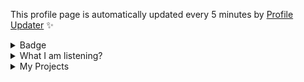 This profile page is automatically updated every 5 minutes by [Profile Updater](https://github.com/tinvv/profile-updater) ✨

<details>
<summary>Badge</summary>
<img src="https://github-profile-trophy.vercel.app/?username=tinvv&theme=discord&column=8)" />
 
![stats](https://github-readme-stats.vercel.app/api?username=tinvv&show_icons=true&line_height=24)
 
</details>
<details>
<summary>What I am listening?</summary>
  
[![img](https://spotify-github-profile.vercel.app/api/view?uid=0ysdo113nkd8khvn2kn7al2s5&cover_image=true&theme=default)](https://spotify-github-profile.vercel.app/api/view.svg?uid=0ysdo113nkd8khvn2kn7al2s5&redirect=true)
  
</details>

<details>
<summary>
My Projects
</summary>
  
<!-- [PROFILE UPDATER]: START -->
## My Projects
- [555](https://github.com/tinvv/555) ( [1 stars](https://github.com/tinvv/555/stargazers) )
- [AnyDictionary](https://github.com/tinvv/AnyDictionary) ( [1 stars](https://github.com/tinvv/AnyDictionary/stargazers) )
- [Chanom](https://github.com/tinvv/Chanom)
- [Discord.js-v13-bot-starter](https://github.com/tinvv/Discord.js-v13-bot-starter) ( [2 stars](https://github.com/tinvv/Discord.js-v13-bot-starter/stargazers) )
- [JSOptionPane](https://github.com/tinvv/JSOptionPane)
- [MukPakPak](https://github.com/tinvv/MukPakPak) ( [3 stars](https://github.com/tinvv/MukPakPak/stargazers) )
- [Record-of-the-Earth](https://github.com/tinvv/Record-of-the-Earth) ( [3 stars](https://github.com/tinvv/Record-of-the-Earth/stargazers) )
- [THREE.js-solar-system](https://github.com/tinvv/THREE.js-solar-system) ( [2 stars](https://github.com/tinvv/THREE.js-solar-system/stargazers) [1 issues](https://github.com/tinvv/THREE.js-solar-system/issues) )
- [What-Should-I-Listen](https://github.com/tinvv/What-Should-I-Listen) ( [5 stars](https://github.com/tinvv/What-Should-I-Listen/stargazers) )
- [blog](https://github.com/tinvv/blog)
- [dotfiles](https://github.com/tinvv/dotfiles) ( [1 stars](https://github.com/tinvv/dotfiles/stargazers) )
- [earn-vs-jeab](https://github.com/tinvv/earn-vs-jeab)
- [i-have-no-idea](https://github.com/tinvv/i-have-no-idea) ( [2 stars](https://github.com/tinvv/i-have-no-idea/stargazers) )
- [popEarn](https://github.com/tinvv/popEarn)
- [profile-updater](https://github.com/tinvv/profile-updater) ( [3 stars](https://github.com/tinvv/profile-updater/stargazers) )
- [shouldYou](https://github.com/tinvv/shouldYou) ( [1 stars](https://github.com/tinvv/shouldYou/stargazers) )
- [tinvv](https://github.com/tinvv/tinvv) ( [2 stars](https://github.com/tinvv/tinvv/stargazers) )
- [web](https://github.com/tinvv/web)

## My contribution
- [Chat-Client-and-Server-with-Java-Socket](https://github.com/tinvv/Chat-Client-and-Server-with-Java-Socket)
- [DaiMai](https://github.com/tinvv/DaiMai)
- [antibadwordbot](https://github.com/tinvv/antibadwordbot)
- [awesome-cheab-quotes](https://github.com/tinvv/awesome-cheab-quotes)
- [awesome-maas](https://github.com/tinvv/awesome-maas)
- [awesome-prayuth-works](https://github.com/tinvv/awesome-prayuth-works)
- [awesome-websites-as-answers](https://github.com/tinvv/awesome-websites-as-answers)
- [baht.js](https://github.com/tinvv/baht.js)
- [can-i-order-macbook-m1-max-in-thailand-now](https://github.com/tinvv/can-i-order-macbook-m1-max-in-thailand-now)
- [coffee-to-code](https://github.com/tinvv/coffee-to-code)
- [dotfiles-1](https://github.com/tinvv/dotfiles-1)
- [dumb-questions-th](https://github.com/tinvv/dumb-questions-th)
- [learn](https://github.com/tinvv/learn)
- [manoonchai.com](https://github.com/tinvv/manoonchai.com)
- [milerdark-vscode-theme](https://github.com/tinvv/milerdark-vscode-theme)
- [nohello-th](https://github.com/tinvv/nohello-th)
- [nunmun](https://github.com/tinvv/nunmun)
- [poppoll](https://github.com/tinvv/poppoll)
- [timelapse](https://github.com/tinvv/timelapse)
- [torpleng](https://github.com/tinvv/torpleng)
<!-- [PROFILE UPDATER]: END -->
